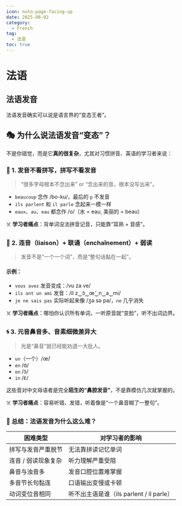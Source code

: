 ```yaml
---
icon: noto:page-facing-up
date: 2025-08-02
category:
  - French
tag:
  - 法语
toc: true
---
```


# 法语

## 法语发音

法语发音确实可以说是语言界的“变态王者”。

## 🎭 为什么说法语发音“变态”？

不是你错觉，而是它**真的很复杂**，尤其对习惯拼音、英语的学习者来说：

### 🔁 1. 发音不看拼写，拼写不看发音

> “很多字母根本不念出来” or “念出来的音，根本没写出来”。

- `beaucoup` 念作 /bo-ku/，最后的 `p` 不发音
- `ils parlent` 和 `il parle` 念起来一模一样
- `eaux`、`au`、`eau` 都念作 /o/（水 = eau, 美丽的 = beau）

☠️ **学习者痛点**：背单词没法拼音记音，只能靠“耳熟 + 音感”。

### 🔗 2. 连音（liaison）+ 联诵（enchaînement）+ 弱读

> 发音不是“一个一个词”，而是“整句话黏在一起”。

#### 示例：

- `vous avez` 发音变成：/vu za ve/
- `ils ont un ami` 发音：/il z‿ɔ̃‿œ̃‿n‿a‿mi/
- `je ne sais pas` 实际听起来像 /ʒə sə pa/，`ne` 几乎消失

☠️ **学习者痛点**：哪怕你认识所有单词，一听原音就“变脸”，听不出词边界。

### 🌀 3. **元音鼻音多、音素细微差异大**

> 光是“鼻音”就已经能劝退一大批人。

- `un`（一个）/œ̃/
- `en` /ɑ̃/
- `on` /ɔ̃/
- `in` /ɛ̃/

这些音对中文母语者是完全**陌生的“鼻腔发音”**，不是靠模仿几次就掌握的。

☠️ **学习者痛点**：容易听错、发错，听着像是“一个鼻音糊了一整句”。

### 🎯 总结：法语发音为什么这么难？

| 困难类型            | 对学习者的影响                           |
| ------------------- | ---------------------------------------- |
| 拼写与发音严重脱节  | 无法靠拼读记忆单词                       |
| 连音 / 弱读现象复杂 | 听力理解严重受阻                         |
| 鼻音与浊音多        | 发音口腔位置难掌握                       |
| 多音节长句黏连      | 口语输出变慢或卡顿                       |
| 动词变位音相同      | 听不出主语是谁（ils parlent / il parle） |
